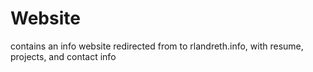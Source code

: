 # Website
contains an info website redirected from to rlandreth.info, with resume, projects, and contact info
